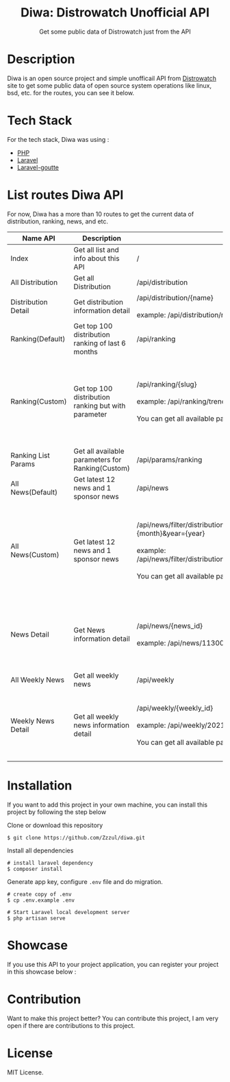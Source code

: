 <div align="center">
<h1>Diwa: Distrowatch Unofficial API</h1>
<p>Get some public data of Distrowatch just from the API</p>
</div>

# Description
Diwa is an open source project and simple unofficail API from [Distrowatch](https://distrowatch.com/) site to get some public data of open source system operations like linux, bsd, etc. for the routes, you can see it below.

# Tech Stack
For the tech stack, Diwa was using :
- [PHP](https://php.net/)
- [Laravel](https://laravel.com/)
- [Laravel-goutte](https://github.com/dweidner/laravel-goutte)

# List routes Diwa API
For now, Diwa has a more than 10 routes to get the current data of distribution, ranking, news, and etc.

| Name API | Description | Route  | Note
| -------- | ----------- | ------ | ----|
| Index | Get all list and info about this API | /  |-
| All Distribution | Get all Distribution | /api/distribution | -
| Distribution Detail | Get distribution information detail | /api/distribution/{name} <br><br> example: /api/distribution/mx | If {name} not found, will return 404
| Ranking(Default) | Get top 100 distribution ranking of last 6 months | /api/ranking |-
| Ranking(Custom) | Get top 100 distribution ranking but with parameter | /api/ranking/{slug} <br><br> example: /api/ranking/trending-1 <br><br> You can get all available parameters below. | If {slug} not found, distrowatch.com will return the home page with default ranking(last 6 months). make sure {slug} is correct
| Ranking List Params | Get all available parameters for Ranking(Custom) | /api/params/ranking | -
| All News(Default) | Get latest 12 news and 1 sponsor news | /api/news | -
| All News(Custom) | Get latest 12 news and 1 sponsor news | /api/news/filter/distribution={distribution}&release={release}&month={month}&year={year} <br><br> example: /api/news/filter/distribution=mx&release=stable&month=April&year=2021 <br><br> You can get all available parameters below.  | If one of the {params} not found, distrowatch.com will return the home page with default params(all). make sure all {params} are correct
| News Detail | Get News information detail | /api/news/{news_id} <br><br> example: /api/news/11300 | If {news_id} not found, distrowatch.com will return the home page. make sure {news_id} is correct
| All Weekly News | Get all weekly news | /api/weekly | Warning!, big size response
| Weekly News Detail | Get all weekly news information detail | /api/weekly/{weekly_id} <br><br> example: /api/weekly/20210719 <br><br> You can get all available parameters below. | If {weekly_id} not found, distrowatch.com will return the latest weekly news. make sure {weekly_id} is correct

# Installation
If you want to add this project in your own machine, you can install this project by following the step below

Clone or download this repository
```shell
$ git clone https://github.com/Zzzul/diwa.git
```

Install all dependencies
```shell
# install laravel dependency
$ composer install
```

Generate app key, configure `.env` file and do migration.
```shell
# create copy of .env
$ cp .env.example .env

# Start Laravel local development server
$ php artisan serve
```

# Showcase
If you use this API to your project application, you can register your project in this showcase below :


# Contribution
Want to make this project better? You can contribute this project, I am very open if there are contributions to this project.


# License
MIT License.
